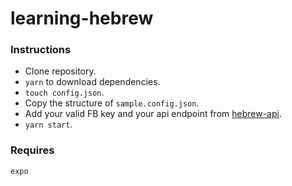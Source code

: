 # learning-hebrew
### Instructions
* Clone repository.
* ```yarn``` to download dependencies.
* ```touch config.json```.
* Copy the structure of ```sample.config.json```.
* Add your valid FB key and your api endpoint from [hebrew-api](https://github.com/mikeynova/hebrew-api).
* ```yarn start```.

### Requires 
```expo```
